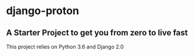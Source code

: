 # django-proton
A Starter Project to get you from zero to live fast
-----
This project relies on Python 3.6 and Django 2.0

